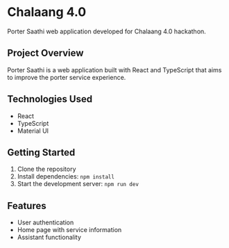 # Chalaang 4.0

Porter Saathi web application developed for Chalaang 4.0 hackathon.

## Project Overview
Porter Saathi is a web application built with React and TypeScript that aims to improve the porter service experience.

## Technologies Used
- React
- TypeScript
- Material UI

## Getting Started
1. Clone the repository
2. Install dependencies: `npm install`
3. Start the development server: `npm run dev`

## Features
- User authentication
- Home page with service information
- Assistant functionality
